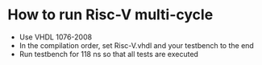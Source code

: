 # How to run Risc-V multi-cycle

- Use VHDL 1076-2008
- In the compilation order, set Risc-V.vhdl and your testbench to the end
- Run testbench for 118 ns so that all tests are executed